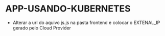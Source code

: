# APP-USANDO-KUBERNETES
- Alterar a url do aquivo js.js na pasta frontend e colocar o EXTENAL_IP gerado pelo Cloud Provider

